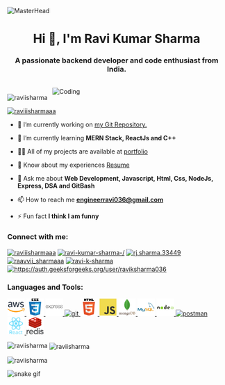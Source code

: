 ![MasterHead](https://i1.wp.com/mir-s3-cdn-cf.behance.net/project_modules/1400/9bc27292880429.5e569ff84e4d0.gif)

<h1 align="center">Hi 👋, I'm Ravi Kumar Sharma</h1>
<h3 align="center">A passionate backend developer and code enthusiast from India.</h3><br/>
<img align="right" alt="Coding" width="400" src="https://github.com/Xx-Ashutosh-xX/Xx-Ashutosh-xX/blob/master/assets/1936.gif">


<p align="left"> <img src="https://komarev.com/ghpvc/?username=raviisharma&label=Profile%20views&color=0e75b6&style=flat" alt="raviisharma" /> </p>

<p align="left"> <a href="https://twitter.com/raviiisharmaaa" target="blank"><img src="https://img.shields.io/twitter/follow/raviiisharmaaa?logo=twitter&style=for-the-badge" alt="raviiisharmaaa" /></a> </p>

- 🔭 I’m currently working on [my Git Repository.](https://github.com/RaviiSharma?tab=repositories)

- 🌱 I’m currently learning **MERN Stack, ReactJs and C++**

- 👨‍💻 All of my projects are available at [portfolio](https://ravikumarsharma-portfolio.netlify.app/)

- 📄 Know about my experiences [Resume](https://drive.google.com/file/d/1Y8MJGx7HaelcFYphKFPZADzNhYeKxw8s/view)

- 💬 Ask me about **Web Development, Javascript, Html, Css, NodeJs, Express, DSA and GitBash**

- 📫 How to reach me **engineerravi036@gmail.com**

- ⚡ Fun fact **I think I am funny**

<h3 align="left">Connect with me:</h3>
<p align="left">
<a href="https://twitter.com/raviiisharmaaa" target="blank"><img align="center" src="https://raw.githubusercontent.com/rahuldkjain/github-profile-readme-generator/master/src/images/icons/Social/twitter.svg" alt="raviiisharmaaa" height="30" width="40" /></a>
<a href="https://linkedin.com/in/ravi-kumar-sharma-/" target="blank"><img align="center" src="https://raw.githubusercontent.com/rahuldkjain/github-profile-readme-generator/master/src/images/icons/Social/linked-in-alt.svg" alt="ravi-kumar-sharma-/" height="30" width="40" /></a>
<a href="https://fb.com/rj.sharma.33449" target="blank"><img align="center" src="https://raw.githubusercontent.com/rahuldkjain/github-profile-readme-generator/master/src/images/icons/Social/facebook.svg" alt="rj.sharma.33449" height="30" width="40" /></a>
<a href="https://instagram.com/raavvii_sharmaaa" target="blank"><img align="center" src="https://raw.githubusercontent.com/rahuldkjain/github-profile-readme-generator/master/src/images/icons/Social/instagram.svg" alt="raavvii_sharmaaa" height="30" width="40" /></a>
<a href="https://www.leetcode.com/ravi-k-sharma" target="blank"><img align="center" src="https://raw.githubusercontent.com/rahuldkjain/github-profile-readme-generator/master/src/images/icons/Social/leet-code.svg" alt="ravi-k-sharma" height="30" width="40" /></a>
<a href="https://auth.geeksforgeeks.org/user/https://auth.geeksforgeeks.org/user/raviksharma036" target="blank"><img align="center" src="https://raw.githubusercontent.com/rahuldkjain/github-profile-readme-generator/master/src/images/icons/Social/geeks-for-geeks.svg" alt="https://auth.geeksforgeeks.org/user/raviksharma036" height="30" width="40" /></a>
</p>

<h3 align="left">Languages and Tools:</h3>
<p align="left"> <a href="https://aws.amazon.com" target="_blank" rel="noreferrer"> <img src="https://raw.githubusercontent.com/devicons/devicon/master/icons/amazonwebservices/amazonwebservices-original-wordmark.svg" alt="aws" width="40" height="40"/> </a> <a href="https://www.w3schools.com/css/" target="_blank" rel="noreferrer"> <img src="https://raw.githubusercontent.com/devicons/devicon/master/icons/css3/css3-original-wordmark.svg" alt="css3" width="40" height="40"/> </a> <a href="https://expressjs.com" target="_blank" rel="noreferrer"> <img src="https://raw.githubusercontent.com/devicons/devicon/master/icons/express/express-original-wordmark.svg" alt="express" width="40" height="40"/> </a> <a href="https://git-scm.com/" target="_blank" rel="noreferrer"> <img src="https://www.vectorlogo.zone/logos/git-scm/git-scm-icon.svg" alt="git" width="40" height="40"/> </a> <a href="https://www.w3.org/html/" target="_blank" rel="noreferrer"> <img src="https://raw.githubusercontent.com/devicons/devicon/master/icons/html5/html5-original-wordmark.svg" alt="html5" width="40" height="40"/> </a> <a href="https://developer.mozilla.org/en-US/docs/Web/JavaScript" target="_blank" rel="noreferrer"> <img src="https://raw.githubusercontent.com/devicons/devicon/master/icons/javascript/javascript-original.svg" alt="javascript" width="40" height="40"/> </a> <a href="https://www.mongodb.com/" target="_blank" rel="noreferrer"> <img src="https://raw.githubusercontent.com/devicons/devicon/master/icons/mongodb/mongodb-original-wordmark.svg" alt="mongodb" width="40" height="40"/> </a> <a href="https://www.mysql.com/" target="_blank" rel="noreferrer"> <img src="https://raw.githubusercontent.com/devicons/devicon/master/icons/mysql/mysql-original-wordmark.svg" alt="mysql" width="40" height="40"/> </a> <a href="https://nodejs.org" target="_blank" rel="noreferrer"> <img src="https://raw.githubusercontent.com/devicons/devicon/master/icons/nodejs/nodejs-original-wordmark.svg" alt="nodejs" width="40" height="40"/> </a> <a href="https://postman.com" target="_blank" rel="noreferrer"> <img src="https://www.vectorlogo.zone/logos/getpostman/getpostman-icon.svg" alt="postman" width="40" height="40"/> </a> <a href="https://reactjs.org/" target="_blank" rel="noreferrer"> <img src="https://raw.githubusercontent.com/devicons/devicon/master/icons/react/react-original-wordmark.svg" alt="react" width="40" height="40"/> </a> <a href="https://redis.io" target="_blank" rel="noreferrer"> <img src="https://raw.githubusercontent.com/devicons/devicon/master/icons/redis/redis-original-wordmark.svg" alt="redis" width="40" height="40"/> </a> </p>

<p><img align="left" src="https://github-readme-stats.vercel.app/api/top-langs?username=raviisharma&show_icons=true&locale=en&layout=compact" alt="raviisharma" /></p>

<p>&nbsp;<img align="center" src="https://github-readme-stats.vercel.app/api?username=raviisharma&show_icons=true&locale=en" alt="raviisharma" /></p>

<p><img align="center" src="https://github-readme-streak-stats.herokuapp.com/?user=raviisharma&" alt="raviisharma" /></p>

![snake gif](https://github.com/RaviiSharma/RaviiSharma/blob/output/github-contribution-grid-snake.gif)
